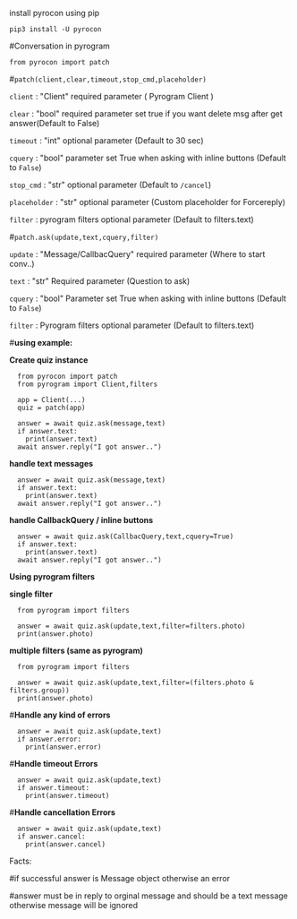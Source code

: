 install pyrocon using pip

```pip3 install -U pyrocon```

#Conversation in pyrogram 

```from pyrocon import patch```

#```patch(client,clear,timeout,stop_cmd,placeholder)```

```client``` : "Client" required parameter ( Pyrogram Client )

```clear``` : "bool" required parameter set true if you want delete msg after get answer(Default to False)

```timeout``` : "int" optional parameter (Default to 30 sec)

```cquery``` : "bool" parameter set True when asking with inline buttons (Default to ```False```)

```stop_cmd``` : "str" optional parameter (Default to ```/cancel```)

```placeholder``` : "str" optional parameter (Custom placeholder for Forcereply)

```filter``` : pyrogram filters optional parameter (Default to filters.text)


#```patch.ask(update,text,cquery,filter)```

```update``` : "Message/CallbacQuery" required parameter (Where to start conv..)

```text``` : "str" Required parameter (Question to ask)

```cquery``` : "bool" Parameter set True when asking with inline buttons (Default to ```False```)

```filter``` : Pyrogram filters optional parameter (Default to filters.text)





#**using example:**

**Create quiz instance**
```
  from pyrocon import patch
  from pyrogram import Client,filters
  
  app = Client(...)
  quiz = patch(app)
  
  answer = await quiz.ask(message,text)
  if answer.text:
    print(answer.text)
  await answer.reply("I got answer..")
```


**handle text messages**

```
  answer = await quiz.ask(message,text)
  if answer.text:
    print(answer.text)
  await answer.reply("I got answer..")
  ```

**handle CallbackQuery / inline buttons**

```
  answer = await quiz.ask(CallbacQuery,text,cquery=True)
  if answer.text:
    print(answer.text)
  await answer.reply("I got answer..")
  ```

**Using pyrogram filters**

 __single filter__ 

```
  from pyrogram import filters

  answer = await quiz.ask(update,text,filter=filters.photo)
  print(answer.photo)

  ```
 __multiple filters (same as pyrogram)__

```
  from pyrogram import filters

  answer = await quiz.ask(update,text,filter=(filters.photo & filters.group))
  print(answer.photo)

  ```


#**Handle any kind of errors**

```
  answer = await quiz.ask(update,text)
  if answer.error:
    print(answer.error)
  ```

#**Handle timeout Errors**

```
  answer = await quiz.ask(update,text)
  if answer.timeout:
    print(answer.timeout)
  ```

#**Handle cancellation Errors**

```
  answer = await quiz.ask(update,text)
  if answer.cancel:
    print(answer.cancel)
  ```

Facts:

#if successful answer is Message object otherwise an error

#answer must be in reply to orginal message and should be a text message otherwise message will be ignored 


